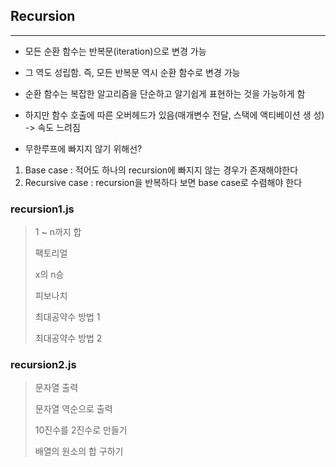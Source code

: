 ## Recursion
---
* 모든 순환 함수는 반복문(iteration)으로 변경 가능

* 그 역도 성립함. 즉, 모든 반복문 역시 순환 함수로 변경 가능

* 순환 함수는 복잡한 알고리즘을 단순하고 알기쉽게 표현하는 것을 가능하게 함

* 하지만 함수 호출에 따른 오버헤드가 있음(매개변수 전달, 스택에 액티베이션 생  성) -> 속도 느려짐

* 무한루프에 빠지지 않기 위해선?
 1.  Base case : 적어도 하나의 recursion에 빠지지 않는 경우가 존재해야한다
 2. Recursive case : recursion을 반복하다 보면 base case로 수렴해야 한다



### recursion1.js

> 1 ~ n까지 합
>
> 팩토리얼
>
> x의 n승
>
> 피보나치
>
> 최대공약수 방법 1
>
> 최대공약수 방법 2


### recursion2.js

> 문자열 출력
>
> 문자열 역순으로 출력
>
> 10진수를 2진수로 만들기
>
> 배열의 원소의 합 구하기

